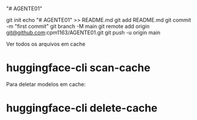 "# AGENTE01" 

git init
echo "# AGENTE01" >> README.md
git add README.md
git commit -m "first commit"
git branch -M main
git remote add origin git@github.com:cpm1163/AGENTE01.git
git push -u origin main

Ver todos os arquivos em cache
# huggingface-cli scan-cache

Para deletar modelos em cache:
# huggingface-cli delete-cache